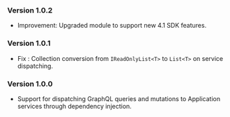 ### Version 1.0.2

- Improvement: Upgraded module to support new 4.1 SDK features.

### Version 1.0.1

- Fix : Collection conversion from `IReadOnlyList<T>` to `List<T>` on service dispatching.

### Version 1.0.0

- Support for dispatching GraphQL queries and mutations to Application services through dependency injection.
